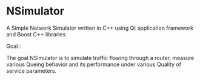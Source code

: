 # NSimulator
A Simple Network Simulator written in C++ using Qt application framework and Boost C++ libraries

Goal :

The goal NSimulator is to simulate traffic flowing through a router, measure various Queing behavior and its performance under various Quality of service parameters.
